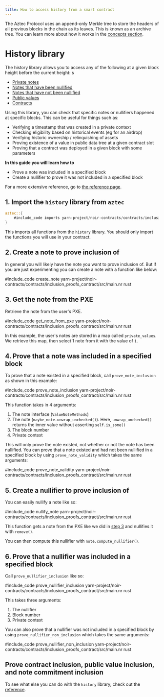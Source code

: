 ```yaml
---
title: How to access history from a smart contract
---
```


The Aztec Protocol uses an append-only Merkle tree to store the headers of all previous blocks in the chain as its leaves. This is known as an archive tree. You can learn more about how it works in the [concepts section](../../../../concepts/advanced/data_structures/trees.md#archive-tree).

# History library

The history library allows you to access any of the following at a given block height before the current height:
s
* [Private notes](#note-inclusion)
* [Notes that have been nullified](#nullifier-inclusion)
* [Notes that have not been nullified](#note-validity)
* [Public values](#public-value-inclusion)
* [Contracts](#contract-inclusion)

Using this library, you can check that specific notes or nullifiers happened at specific blocks. This can be useful for things such as:

* Verifying a timestamp that was created in a private context
* Checking eligibility based on historical events (eg for an airdrop) 
* Verifying historic ownership / relinquishing of assets
* Proving existence of a value in public data tree at a given contract slot
* Proving that a contract was deployed in a given block with some parameters

**In this guide you will learn how to**
* Prove a note was included in a specified block
* Create a nullifier to prove it was not included in a specified block

For a more extensive reference, go to [the reference page](./history_lib_reference.md).

## 1. Import the `history` library from `aztec`

```rust
aztec::{
    #include_code imports yarn-project/noir-contracts/contracts/inclusion_proofs_contract/src/main.nr raw
}
```

This imports all functions from the `history` library. You should only import the functions you will use in your contract.

## 2. Create a note to prove inclusion of

In general you will likely have the note you want to prove inclusion of. But if you are just experimenting you can create a note with a function like below:

#include_code create_note yarn-project/noir-contracts/contracts/inclusion_proofs_contract/src/main.nr rust

## 3. Get the note from the PXE

Retrieve the note from the user's PXE.

#include_code get_note_from_pxe yarn-project/noir-contracts/contracts/inclusion_proofs_contract/src/main.nr rust

In this example, the user's notes are stored in a map called `private_values`. We retrieve this map, then select 1 note from it with the value of `1`.

## 4. Prove that a note was included in a specified block

To prove that a note existed in a specified block, call `prove_note_inclusion` as shown in this example: 

#include_code prove_note_inclusion yarn-project/noir-contracts/contracts/inclusion_proofs_contract/src/main.nr rust

This function takes in 4 arguments:

1. The note interface (`ValueNoteMethods`)
2. The note (`maybe_note.unwrap_unchecked()`). Here, `unwrap_unchecked()` returns the inner value without asserting `self.is_some()`
3. The block number
4. Private context

This will only prove the note existed, not whether or not the note has been nullified. You can prove that a note existed and had not been nullified in a specified block by using `prove_note_validity` which takes the same arguments:

#include_code prove_note_validity yarn-project/noir-contracts/contracts/inclusion_proofs_contract/src/main.nr rust

## 5. Create a nullifier to prove inclusion of

You can easily nullify a note like so:

#include_code nullify_note yarn-project/noir-contracts/contracts/inclusion_proofs_contract/src/main.nr rust

This function gets a note from the PXE like we did in [step 3](#3-get-the-note-from-the-pxe) and nullifies it with `remove()`.

You can then compute this nullifier with `note.compute_nullifier()`.

## 6. Prove that a nullifier was included in a specified block

Call `prove_nullifier_inclusion` like so:

#include_code prove_nullifier_inclusion yarn-project/noir-contracts/contracts/inclusion_proofs_contract/src/main.nr rust

This takes three arguments: 
1. The nullifier
2. Block number
3. Private context

You can also prove that a nullifier was not included in a specified block by using `prove_nullifier_non_inclusion` which takes the same arguments:

#include_code prove_nullifier_non_inclusion yarn-project/noir-contracts/contracts/inclusion_proofs_contract/src/main.nr rust

## Prove contract inclusion, public value inclusion, and note commitment inclusion

To see what else you can do with the `history` library, check out the [reference](./history_lib_reference.md).
